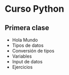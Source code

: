 # Curso Python

## Primera clase

- Hola Mundo
- Tipos de datos
- Conversión de tipos
- Variables
- Input de datos
- Ejercicios
